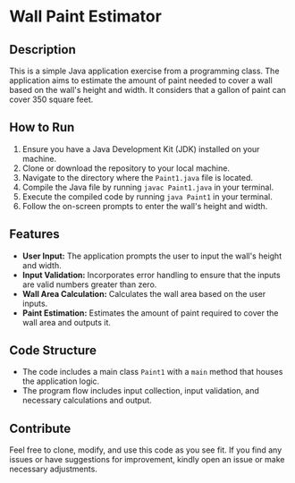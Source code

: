 # Wall Paint Estimator

## Description

This is a simple Java application exercise from a programming class. The application aims to estimate the amount of paint needed to cover a wall based on the wall's height and width. It considers that a gallon of paint can cover 350 square feet.

## How to Run

1. Ensure you have a Java Development Kit (JDK) installed on your machine.
2. Clone or download the repository to your local machine.
3. Navigate to the directory where the `Paint1.java` file is located.
4. Compile the Java file by running `javac Paint1.java` in your terminal.
5. Execute the compiled code by running `java Paint1` in your terminal.
6. Follow the on-screen prompts to enter the wall's height and width.

## Features

- **User Input:** The application prompts the user to input the wall's height and width.
- **Input Validation:** Incorporates error handling to ensure that the inputs are valid numbers greater than zero.
- **Wall Area Calculation:** Calculates the wall area based on the user inputs.
- **Paint Estimation:** Estimates the amount of paint required to cover the wall area and outputs it.

## Code Structure

- The code includes a main class `Paint1` with a `main` method that houses the application logic.
- The program flow includes input collection, input validation, and necessary calculations and output.

## Contribute

Feel free to clone, modify, and use this code as you see fit. If you find any issues or have suggestions for improvement, kindly open an issue or make necessary adjustments.
